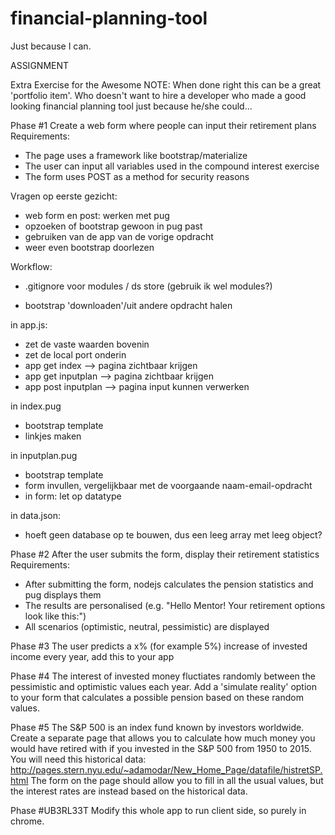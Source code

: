 # financial-planning-tool
Just because I can.

ASSIGNMENT

Extra Exercise for the Awesome
NOTE: When done right this can be a great 'portfolio item'. Who doesn't want to hire a developer who made a good looking financial planning tool just because he/she could...

Phase #1
Create a web form where people can input their retirement plans
Requirements:
* The page uses a framework like bootstrap/materialize
* The user can input all variables used in the compound interest exercise
* The form uses POST as a method for security reasons

Vragen op eerste gezicht:
- web form en post: werken met pug
- opzoeken of bootstrap gewoon in pug past
- gebruiken van de app van de vorige opdracht
- weer even bootstrap doorlezen

Workflow:
<!-- - make a repository -->
- .gitignore voor modules / ds store (gebruik ik wel modules?)
<!-- - handmatig .gitignore toevoegen (ivm onzichtbaar)
- npm init
- npm install express pug body-parser –-save
- touch app.js
- mkdir views
- touch views/index.pug
- touch views/inputplan.pug
- touch data.json -->
- bootstrap 'downloaden'/uit andere opdracht halen

in app.js:
- zet de vaste waarden bovenin
- zet de local port onderin
- app get index --> pagina zichtbaar krijgen
- app get inputplan --> pagina zichtbaar krijgen
- app post inputplan --> pagina input kunnen verwerken

in index.pug
- bootstrap template
- linkjes maken

in inputplan.pug
- bootstrap template
- form invullen, vergelijkbaar met de voorgaande naam-email-opdracht
- in form: let op datatype

in data.json:
- hoeft geen database op te bouwen, dus een leeg array met leeg object?


Phase #2
After the user submits the form, display their retirement statistics
Requirements:
* After submitting the form, nodejs calculates the pension statistics and pug displays them
* The results are personalised (e.g. "Hello Mentor! Your retirement options look like this:")
* All scenarios (optimistic, neutral, pessimistic) are displayed

Phase #3
The user predicts a x% (for example 5%) increase of invested income every year, add this to your app

Phase #4
The interest of invested money fluctiates randomly between the pessimistic and optimistic values each year. Add a 'simulate reality' option to your form that calculates a possible pension based on these random values.

Phase #5
The S&P 500 is an index fund known by investors worldwide. Create a separate page that allows you to calculate how much money you would have retired with if you invested in the S&P 500 from 1950 to 2015. You will need this historical data: http://pages.stern.nyu.edu/~adamodar/New_Home_Page/datafile/histretSP.html
The form on the page should allow you to fill in all the usual values, but the interest rates are instead based on the historical data.

Phase #UB3RL33T
Modify this whole app to run client side, so purely in chrome.